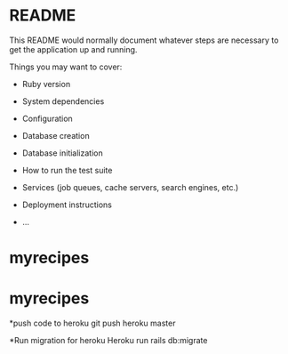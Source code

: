 # README

This README would normally document whatever steps are necessary to get the
application up and running.

Things you may want to cover:

* Ruby version

* System dependencies

* Configuration

* Database creation

* Database initialization

* How to run the test suite

* Services (job queues, cache servers, search engines, etc.)

* Deployment instructions

* ...
# myrecipes
# myrecipes

 *push code to heroku
git push heroku master

*Run migration for heroku
Heroku run rails db:migrate